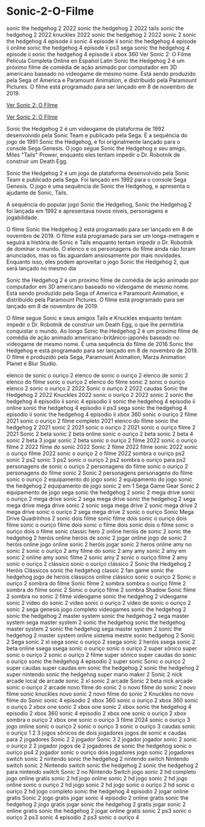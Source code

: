 # Sonic-2-O-Filme
sonic the hedgehog 2 2022 sonic the hedgehog 2 2022 tails sonic the hedgehog 2 2022 knuckles 2022 sonic the hedgehog 2 2022 sonic 2 sonic the hedgehog 4 episode ii sonic 4 episode ii sonic the hedgehog 4 episode ii online sonic the hedgehog 4 episode ii ps3 sega sonic the hedgehog 4 episode ii sonic the hedgehog 4 episode ii xbox 360
Ver Sonic 2: O Filme Película Completa Online en Español Latin
Sonic the Hedgehog 2 é um próximo filme de comédia de ação animado por computador em 3D americano baseado no videogame de mesmo nome. Está sendo produzido pela Sega of America e Paramount Animation, e distribuído pela Paramount Pictures. O filme está programado para ser lançado em 8 de novembro de 2019.

<a href="https://4freehdnow.blogspot.com/2022/03/ver-sonic-2-o-filme-pelicula-completa.html">Ver Sonic 2: O Filme</a>

<a href="https://4freehdnow.blogspot.com/2022/03/ver-sonic-2-o-filme-pelicula-completa.html">Ver Sonic 2: O Filme</a>


Sonic the Hedgehog 2 é um videogame de plataforma de 1992 desenvolvido pela Sonic Team e publicado pela Sega. É a sequência do jogo de 1991 Sonic the Hedgehog, e foi originalmente lançado para o console Sega Genesis. O jogo segue Sonic the Hedgehog e seu amigo, Miles "Tails" Prower, enquanto eles tentam impedir o Dr. Robotnik de construir um Death Egg.

Sonic the Hedgehog 2 é um jogo de plataforma desenvolvido pela Sonic Team e publicado pela Sega. Foi lançado em 1992 para o console Sega Genesis. O jogo é uma sequência de Sonic the Hedgehog, e apresenta o ajudante de Sonic, Tails.

A sequência do popular jogo Sonic the Hedgehog, Sonic the Hedgehog 2 foi lançada em 1992 e apresentava novos níveis, personagens e jogabilidade.


O filme Sonic the Hedgehog 2 está programado para ser lançado em 8 de novembro de 2019. O filme está programado para ser um longa-metragem e seguirá a história de Sonic e Tails enquanto tentam impedir o Dr. Robotnik de dominar o mundo. O elenco e os personagens do filme ainda não foram anunciados, mas os fãs aguardam ansiosamente por mais novidades. Enquanto isso, eles podem aproveitar o jogo Sonic the Hedgehog 2, que será lançado no mesmo dia

Sonic the Hedgehog 2 é um próximo filme de comédia de ação animado por computador em 3D americano baseado no videogame de mesmo nome. Está sendo produzido pela Sega of America e Paramount Animation, e distribuído pela Paramount Pictures. O filme está programado para ser lançado em 8 de novembro de 2019.

O filme segue Sonic e seus amigos Tails e Knuckles enquanto tentam impedir o Dr. Robotnik de construir um Death Egg, o que lhe permitiria conquistar o mundo. Ao longo
Sonic the Hedgehog 2 é um próximo filme de comédia de ação animado americano-britânico-japonês baseado no videogame de mesmo nome. É uma sequência do filme de 2016 Sonic the Hedgehog e está programado para ser lançado em 8 de novembro de 2019. O filme é produzido pela Sega, Paramount Animation, Marza Animation Planet e Blur Studio.

elenco de sonic o ouriço 2
elenco de sonic o ouriço 2
elenco de sonic 2
elenco do filme sonic o ouriço 2
elenco do filme sonic 2
sonic o ouriço elenco 2
sonic o ouriço 2 2022
Sonic o ouriço 2 2022 caudas
Sonic the Hedgehog 2 2022 Knuckles
2022 sonic o ouriço 2
2022 sonic 2
sonic the hedgehog 4 episodio ii
sonic 4 episodio ii
sonic the hedgehog 4 episodio ii online
sonic the hedgehog 4 episodio ii ps3
sega sonic the hedgehog 4 episodio ii
sonic the hedgehog 4 episodio ii xbox 360
sonic o ouriço 2 filme 2021
sonic o ouriço 2 filme completo 2021
elenco do filme sonic the hedgehog 2 2021
sonic 2 2021
sonic o ouriço 2 2021
sonic o ouriço filme 2 2021
Sonic 2 beta
sonic 2 beta online
sonic o ouriço 2 beta
sonic 2 beta 4
sonic 2 beta 3
jogar sonic 2 beta
sonic o ouriço 2 filme 2022
sonic o ouriço filme 2 2022
filme do sonic 2022
Sonic 2 filme 2022
filme sonic 2022
sonic o ouriço filme 2022
sonic o ouriço 2 o filme 2022
sombra o ouriço ps2
sonic 2 ps2
sonic 3 ps2
sonic o ouriço 2 ps2
sombra o ouriço para ps2
personagens de sonic o ouriço 2
personagens do filme sonic o ouriço 2
personagens do filme sonic 2
Sonic 2 personagens
personagens do filme sonic o ouriço 2
equipamento do jogo sonic 2
equipamento do jogo sonic the hedgehog 2
equipamento de jogo sonic 2 em 1
Sega Game Gear Sonic 2
equipamento de jogo sega sonic the hedgehog 2
sonic 2 mega drive
sonic o ouriço 2 mega drive
sonic 2 sega mega drive
sonic the hedgehog 2 sega mega drive
mega drive sonic 2
sonic sega mega drive 2
sonic mega drive 2
mega drive sonic o ouriço 2
sega mega drive 2 sonic o ouriço
Sonic Mega Drive Quadrinhos 2
sonic dois filme
sonic filme dois
sonic o ouriço dois filme
sonic o ouriço filme dois
sonic o filme dois
sonic dois o filme
sonic o ouriço dois o filme
sonic classic hero 2 online
heróis de sonic 2
sonic the hedgehog 2 heróis online
heróis de sonic 2 jogar online
jogo de sonic 2 heróis online
jogo online sonic 2 heróis
jogar sonic 2 heros online
amy no sonic 2
sonic o ouriço 2 amy
filme do sonic 2 amy
amy sonic 2
amy em sonic 2 online
amy sonic filme 2
sonic amy 2
sonic o ouriço filme 2 amy
sonic o ouriço 2 clássico
sonic o ouriço clássico 2
Sonic the Hedgehog 2 Heróis Clássicos
sonic the hedgehog classic 2 fan game
sonic the hedgehog jogo de heróis clássicos online
clássico sonic o ouriço 2
Sonic o ouriço 2 sombra do filme
Sonic filme 2 sombra
sombra o ouriço filme 2
sombra do filme sonic 2
Sonic o ouriço filme 2 sombra
Shadow Sonic filme 2
sombra no sonic 2 filme
videogame sonic the hedgehog 2
videogame sonic 2
vídeo do sonic 2
video sonic o ouriço 2
vídeo de sonic o ouriço 2
sonic 2 sega genesis jogo completo
videogames sonic the hedgehog 2
sonic the hedgehog 2 master system
sonic the hedgehog 2 sega master system
sega master system 2 sonic the hedgehog
sonic the hedgehog master system 2
sonic the hedgehog sega master system 2
sonic the hedgehog 2 master system online
sistema mestre sonic hedgehog 2
Sonic 2 Sega
sonic 2 xl sega
sonic o ouriço 2 ssega
sonic 2 heróis ssega
sonic 2 beta online ssega
ssega sonic o ouriço
sonic o ouriço 2 super sônico
super sonic o ouriço 2
sonic o ouriço 2 filme super sônico
super caudas do sonic o ouriço
sonic the hedgehog 4 episodio 2 super sonic
Sonic o ouriço 2 super caudas
super caudas em sonic the hedgehog 2
sonic the hedgehog 2 super nintendo
sonic the hedgehog super mario maker 2
Sonic 2 nick arcade
local de arcade sonic 2 xl
sonic 2 arcade
Sonic 2 beta nick arcade
sonic o ouriço 2 arcade
novo filme do sonic 2
o novo filme do sonic 2
novo filme sonic knuckles
novo sonic 2
novo filme do sonic 2
Knuckles no novo filme do Sonic
sonic 4 episodio 2 xbox 360
sonic o ouriço 2 xbox 360
sonic o ouriço 2 xbox one
sonic 2 xbox one
sonic 2 xbox
sonic the hedgehog 4 episodio 2 xbox 360
sonic 4 episodio 2 xbox one
sonic o ouriço 2 xbox
sombra o ouriço 2 xbox one
sonic o ouriço 3 filme 2024
sonic o ouriço 3 jogo online
sonic o ouriço 2 sonic o ouriço 3
sonic o ouriço 3 caudas
sonic o ouriço 1 2 3
jogos sônicos de dois jogadores
jogos de sonic e caudas para 2 jogadores
Sonic 2 2 jogador
Sonic 3 2 jogador
jogador sonic 2
sonic o ouriço 2 2 jogador
jogos de 2 jogadores de sonic the hedgehog
sonic o ouriço ps4 2 jogador
sonic o ouriço dois jogadores
jogo sonic 2 jogadores
switch sonic 2 nintendo
sonic the hedgehog 2 nintendo switch
Nintendo switch sonic 2
Nintendo switch sonic the hedgehog 2
sonic the hedgehog 2 para nintendo switch
Sonic 2 no Nintendo Switch
jogo sonic 2 hd completo
jogo online gratis sonic 2 hd
jogo online sonic 2 hd
jogo sonic 2 hd
jogo online sonic o ouriço 2 hd
jogo sonic 2 hd
jogo sonic o ouriço 2 hd
sonic o ouriço 2 hd jogo completo
sonic the hedgehog 4 episodio 2 jogar online gratis
Sonic 2 jogo gratis
jogar sonic 4 episodio 2 online gratis
sonic the hedgehog 2 jogo gratis
jogar sonic the hedgehog 2 gratis
jogar sonic 2 online gratis
sonic the hedgehog 2 jogar online gratis
sonic 2 ps3
sonic o ouriço 2 ps3
sonic 4 episodio 2 ps3
sonic o ouriço 4
